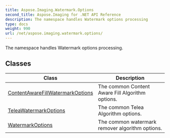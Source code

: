 ```yaml
---
title: Aspose.Imaging.Watermark.Options
second_title: Aspose.Imaging for .NET API Reference
description: The namespace handles Watermark options processing
type: docs
weight: 990
url: /net/aspose.imaging.watermark.options/
---
```

The namespace handles Watermark options processing.

## Classes

| Class | Description |
| --- | --- |
| [ContentAwareFillWatermarkOptions](./contentawarefillwatermarkoptions/) | The common Content Aware Fill Algorithm options. |
| [TeleaWatermarkOptions](./teleawatermarkoptions/) | The common Telea Algorithm options. |
| [WatermarkOptions](./watermarkoptions/) | The common watermark remover algorithm options. |


